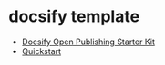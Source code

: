 <!--
 * @Author: Null Zhao
 * @Date: 2022-02-21 10:37:50
 * @LastEditors: Null Zhao
 * @LastEditTime: 2022-03-04 13:23:54
 * @FilePath: \my-docs\docs\README.md
 * @Description: 首页
 * ctrl+alt+i ctrl+win+t win+y
 * Copyright (c) 2022 by null, All Rights Reserved. 
-->
# docsify template

- [Docsify Open Publishing Starter Kit](https://hibbitts-design.github.io/docsify-open-publishing-starter-kit/#/)
- [Quickstart](https://github.com/alertbox/vscode-remote-try-docsify)
